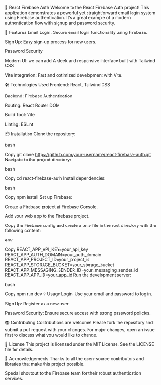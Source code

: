 🔐 React Firebase Auth
Welcome to the React Firebase Auth project! This application demonstrates a powerful yet straightforward email login system using Firebase authentication. It’s a great example of a modern authentication flow with signup and password security.

🚀 Features
Email Login: Secure email login functionality using Firebase.

Sign Up: Easy sign-up process for new users.

Password Security

Modern UI: we can add A sleek and responsive interface built with Tailwind CSS

Vite Integration: Fast and optimized development with Vite.

🛠️ Technologies Used
Frontend: React, Tailwind CSS

Backend: Firebase Authentication

Routing: React Router DOM

Build Tool: Vite

Linting: ESLint

📦 Installation
Clone the repository:

bash

Copy
git clone https://github.com/your-username/react-firebase-auth.git
Navigate to the project directory:

bash

Copy
cd react-firebase-auth
Install dependencies:

bash

Copy
npm install
Set up Firebase:

Create a Firebase project at Firebase Console.

Add your web app to the Firebase project.

Copy the Firebase config and create a .env file in the root directory with the following content:

env

Copy
REACT_APP_API_KEY=your_api_key
REACT_APP_AUTH_DOMAIN=your_auth_domain
REACT_APP_PROJECT_ID=your_project_id
REACT_APP_STORAGE_BUCKET=your_storage_bucket
REACT_APP_MESSAGING_SENDER_ID=your_messaging_sender_id
REACT_APP_APP_ID=your_app_id
Run the development server:

bash

Copy
npm run dev
💡 Usage
Login: Use your email and password to log in.

Sign Up: Register as a new user.

Password Security: Ensure secure access with strong password policies.

📚 Contributing
Contributions are welcome! Please fork the repository and submit a pull request with your changes. For major changes, open an issue first to discuss what you would like to change.

📄 License
This project is licensed under the MIT License. See the LICENSE file for details.

🙌 Acknowledgements
Thanks to all the open-source contributors and libraries that make this project possible.

Special shoutout to the Firebase team for their robust authentication services.

